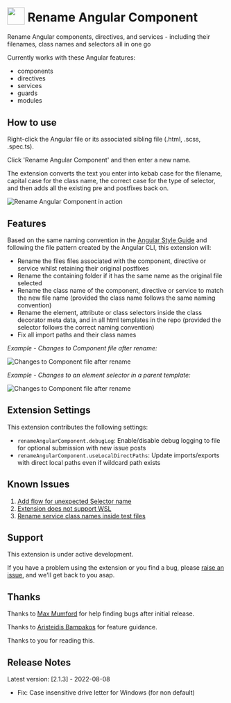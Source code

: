 <h1>
  <sub><img src="https://cdn.jsdelivr.net/gh/tomwhite007/rename-angular-component@main/assets/rename-angular-component-icon.png" height="40"></sub>
  Rename Angular Component
</h1>

Rename Angular components, directives, and services - including their filenames, class names and selectors all in one go

Currently works with these Angular features:

- components
- directives
- services
- guards
- modules

## How to use

Right-click the Angular file or its associated sibling file (.html, .scss, .spec.ts).

Click 'Rename Angular Component' and then enter a new name.

The extension converts the text you enter into kebab case for the filename, capital case for the class name, the correct case for the type of selector, and then adds all the existing pre and postfixes back on.

![Rename Angular Component in action](https://cdn.jsdelivr.net/gh/tomwhite007/rename-angular-component@main/assets/rename-angular-component-demo.gif)

## Features

Based on the same naming convention in the [Angular Style Guide](https://angular.io/guide/styleguide#style-02-01) and following the file pattern created by the Angular CLI, this extension will:

- Rename the files files associated with the component, directive or service whilst retaining their original postfixes
- Rename the containing folder if it has the same name as the original file selected
- Rename the class name of the component, directive or service to match the new file name (provided the class name follows the same naming convention)
- Rename the element, attribute or class selectors inside the class decorator meta data, and in all html templates in the repo (provided the selector follows the correct naming convention)
- Fix all import paths and their class names

_Example - Changes to Component file after rename:_

![Changes to Component file after rename](https://cdn.jsdelivr.net/gh/tomwhite007/simple-reactive-viewmodel-example@master/src/assets/diff-component-decorator-meta-changes.png)

_Example - Changes to an element selector in a parent template:_

![Changes to Component file after rename](https://cdn.jsdelivr.net/gh/tomwhite007/simple-reactive-viewmodel-example@master/src/assets/diff-template-selector-changed.png)

## Extension Settings

This extension contributes the following settings:

- `renameAngularComponent.debugLog`: Enable/disable debug logging to file for optional submission with new issue posts
- `renameAngularComponent.useLocalDirectPaths`: Update imports/exports with direct local paths even if wildcard path exists

## Known Issues

1. [Add flow for unexpected Selector name](https://github.com/tomwhite007/rename-angular-component/issues/13)
1. [Extension does not support WSL](https://github.com/tomwhite007/rename-angular-component/issues/28)
1. [Rename service class names inside test files](https://github.com/tomwhite007/rename-angular-component/issues/34)

## Support

This extension is under active development.

If you have a problem using the extension or you find a bug, please [raise an issue](https://github.com/tomwhite007/rename-angular-component/issues), and we'll get back to you asap.

## Thanks

Thanks to [Max Mumford](https://github.com/maxmumford) for help finding bugs after initial release.

Thanks to [Aristeidis Bampakos](https://github.com/bampakoa) for feature guidance.

Thanks to you for reading this.

## Release Notes

Latest version: [2.1.3] - 2022-08-08

- Fix: Case insensitive drive letter for Windows (for non default)
